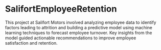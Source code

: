 # SalifortEmployeeRetention
This project at Salifort Motors involved analyzing employee data to identify factors leading to attrition and building a predictive model using machine learning techniques to forecast employee turnover. Key insights from the model guided actionable recommendations to improve employee satisfaction and retention.
